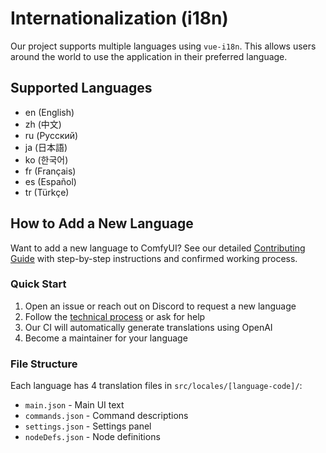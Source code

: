 # Internationalization (i18n)

Our project supports multiple languages using `vue-i18n`. This allows users around the world to use the application in their preferred language.

## Supported Languages

- en (English)
- zh (中文)
- ru (Русский)
- ja (日本語)
- ko (한국어)
- fr (Français)
- es (Español)
- tr (Türkçe)

## How to Add a New Language

Want to add a new language to ComfyUI? See our detailed [Contributing Guide](./CONTRIBUTING.md) with step-by-step instructions and confirmed working process.

### Quick Start
1. Open an issue or reach out on Discord to request a new language
2. Follow the [technical process](./CONTRIBUTING.md#technical-process-confirmed-working) or ask for help
3. Our CI will automatically generate translations using OpenAI
4. Become a maintainer for your language

### File Structure
Each language has 4 translation files in `src/locales/[language-code]/`:
- `main.json` - Main UI text
- `commands.json` - Command descriptions  
- `settings.json` - Settings panel
- `nodeDefs.json` - Node definitions
